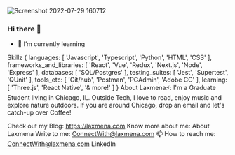 

![Screenshot 2022-07-29 160712](https://user-images.githubusercontent.com/81841527/181862731-69faee64-7a0f-438f-9bda-77b44bb195cc.jpg)


### Hi there 👋
- 🌱 I’m currently learning 

Skillz {
  languages: [ 'Javascript', 'Typescript', 'Python', 'HTML', 'CSS' ],
  frameworks_and_libraries: [ 'React', 'Vue', 'Redux', 'Next.js', 'Node', 'Express' ],
  databases: [ 'SQL/Postgres' ],
  testing_suites: [ 'Jest', 'Supertest', 'QUnit' ],
  tools_etc: [ 'Git/hub', 'Postman', 'PGAdmin', 'Adobe CC' ],
  learning: [ 'Three.js', 'React Native', '& more!' ]
 }
About Laxmena⚡:
I'm a Graduate Student living in Chicago, IL. Outside Tech, I love to read, enjoy music and explore nature outdoors. If you are around Chicago, drop an email and let's catch-up over Coffee!

Check out my Blog: https://laxmena.com
Know more about me: About Laxmena
Write to me: ConnectWith@laxmena.com
📫 How to reach me:
ConnectWith@laxmena.com LinkedIn
